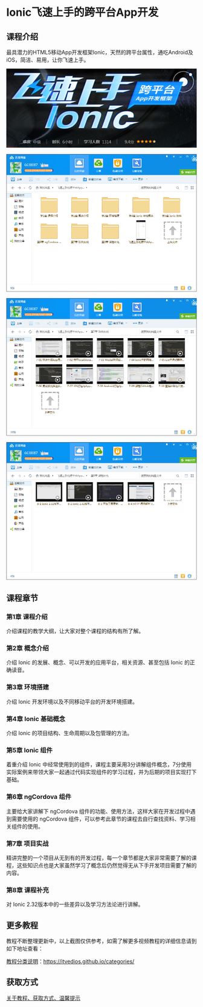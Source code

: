 # Ionic飞速上手的跨平台App开发 

## 课程介绍

最具潜力的HTML5移动App开发框架Ionic，天然的跨平台属性，通吃Android及iOS，简洁、易用，让你飞速上手。

![](img/飞速上手的跨平台App开发1.png)

<!--more-->

![](img/飞速上手的跨平台App开发2.png)

![](img/飞速上手的跨平台App开发3.png)

![](img/飞速上手的跨平台App开发4.png)

## 课程章节

### 第1章 课程介绍

介绍课程的教学大纲，让大家对整个课程的结构有所了解。

### 第2章 概念介绍

介绍 Ionic 的发展、概念、可以开发的应用平台，相关资源、甚至包括 Ionic 的正确读音。

### 第3章 环境搭建

介绍 Ionic 开发环境以及不同移动平台的开发环境搭建。

### 第4章 Ionic 基础概念

介绍 Ionic 的项目结构、生命周期以及包管理的方法。

### 第5章 Ionic 组件

着重介绍 Ionic 中经常使用到的组件，课程主要采用3分讲解组件概念，7分使用实际案例来带领大家一起通过代码实现组件的学习过程，并为后期的项目实现打下基础。

### 第6章 ngCordova 组件

主要给大家讲解下 ngCordova 组件的功能、使用方法，这样大家在开发过程中遇到需要使用的 ngCordova 组件，可以参考此章节的课程去自行查找资料、学习相关组件的使用。

### 第7章 项目实战

精讲完整的一个项目从无到有的开发过程，每一个章节都是大家非常需要了解的课程，这些知识点也是大家虽然学习了概念后仍然觉得无从下手开发项目需要了解的内容。

### 第8章 课程补充

对 Ionic 2.32版本中的一些差异以及学习方法论进行讲解。

## 更多教程

教程不断整理更新中，以上截图仅供参考，如需了解更多视频教程的详细信息请到如下地址查看：

[教程分类说明](https://itvedios.github.io/categories/)：<https://itvedios.github.io/categories/>

## 获取方式

[关于教程、获取方式、温馨提示](https://itvedios.github.io/about/)
